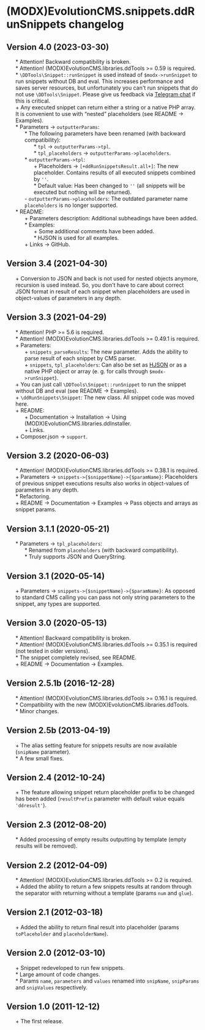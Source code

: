 # (MODX)EvolutionCMS.snippets.ddRunSnippets changelog


## Version 4.0 (2023-03-30)
* \* Attention! Backward compatibility is broken.
* \* Attention! (MODX)EvolutionCMS.libraries.ddTools >= 0.59 is required.
* \* `\DDTools\Snippet::runSnippet` is used instead of `$modx->runSnippet` to run snippets without DB and eval. This increases performance and saves server resources, but unfortunately you can't run snippets that do not use `\DDTools\Snippet`. Please give us feedback via [Telegram chat](https://t.me/dd_code) if this is critical.
* \+ Any executed snippet can return either a string or a native PHP array. It is convenient to use with “nested” placeholders (see README → Examples).
* \* Parameters → `outputterParams`:
	* \* The following parameters have been renamed (with backward compatibility):
		* \* `tpl` → `outputterParams->tpl`.
		* \* `tpl_placeholders` → `outputterParams->placeholders`.
	* \* `outputterParams->tpl`:
		* \+ Placeholders → `[+ddRunSnippetsResult.all+]`: The new placeholder. Contains results of all executed snippets combined by `''`.
		* \* Default value: Has been changed to `''` (all snippets will be executed but nothing will be returned).
	* \- `outputterParams->placeholders`: The outdated parameter name `placeholders` is no longer supported.
* \* README:
	* \+ Parameters description: Additional subheadings have been added.
	* \* Examples:
		* \+ Some additional comments have been added.
		* \* HJSON is used for all examples.
	* \+ Links → GitHub.


## Version 3.4 (2021-04-30)
* \+ Conversion to JSON and back is not used for nested objects anymore, recursion is used instead. So, you don't have to care about correct JSON format in result of each snippet when placeholders are used in object-values of parameters in any depth.


## Version 3.3 (2021-04-29)
* \* Attention! PHP >= 5.6 is required.
* \* Attention! (MODX)EvolutionCMS.libraries.ddTools >= 0.49.1 is required.
* \+ Parameters:
	* \+ `snippets_parseResults`: The new parameter. Adds the ability to parse result of each snippet by CMS parser.
	* \+ `snippets`, `tpl_placeholders`: Can also be set as [HJSON](https://hjson.github.io/) or as a native PHP object or array (e. g. for calls through `$modx->runSnippet`).
* \+ You can just call `\DDTools\Snippet::runSnippet` to run the snippet without DB and eval (see README → Examples).
* \+ `\ddRunSnippets\Snippet`: The new class. All snippet code was moved here.
* \+ README:
	* \+ Documentation → Installation → Using (MODX)EvolutionCMS.libraries.ddInstaller.
	* \+ Links.
* \+ Composer.json → `support`.


## Version 3.2 (2020-06-03)
* \* Attention! (MODX)EvolutionCMS.libraries.ddTools >= 0.38.1 is required.
* \+ Parameters → `snippets->{$snippetName}->{$paramName}`: Placeholders of previous snippet executions results also works in object-values of parameters in any depth.
* \* Refactoring.
* \+ README → Documentation → Examples → Pass objects and arrays as snippet params.


## Version 3.1.1 (2020-05-21)
* \* Parameters → `tpl_placeholders`:
	* \* Renamed from `placeholders` (with backward compatibility).
	* \* Truly supports JSON and QueryString.


## Version 3.1 (2020-05-14)
* \+ Parameters → `snippets->{$snippetName}->{$paramName}`: As opposed to standard CMS calling you can pass not only string parameters to the snippet, any types are supported.


## Version 3.0 (2020-05-13)
* \* Attention! Backward compatibility is broken.
* \* Attention! (MODX)EvolutionCMS.libraries.ddTools >= 0.35.1 is required (not tested in older versions).
* \* The snippet completely revised, see README.
* \+ README → Documentation → Examples.


## Version 2.5.1b (2016-12-28)
* \* Attention! (MODX)EvolutionCMS.libraries.ddTools >= 0.16.1 is required.
* \* Compatibility with the new (MODX)EvolutionCMS.libraries.ddTools.
* \* Minor changes.


## Version 2.5b (2013-04-19)
* \+ The alias setting feature for snippets results are now available (`snipName` parameter).
* \* A few small fixes.


## Version 2.4 (2012-10-24)
* \+ The feature allowing snippet return placeholder prefix to be changed has been added (`resultPrefix` parameter with default value equals `'ddresult'`).


## Version 2.3 (2012-08-20)
* \* Added processing of empty results outputting by template (empty results will be removed).


## Version 2.2 (2012-04-09)
* \* Attention! (MODX)EvolutionCMS.libraries.ddTools >= 0.2 is required.
* \+ Added the ability to return a few snippets results at random through the separator with returning without a template (params `num` and `glue`).


## Version 2.1 (2012-03-18)
* \+ Added the ability to return final result into placeholder (params `toPlaceholder` and `placeholderName`).


## Version 2.0 (2012-03-10)
* \+ Snippet redeveloped to run few snippets.
* \* Large amount of code changes.
* \* Params `name`, `parameters` and `values` renamed into `snipName`, `snipParams` and `snipValues` respectively.


## Version 1.0 (2011-12-12)
* \+ The first release.


<link rel="stylesheet" type="text/css" href="https://raw.githack.com/DivanDesign/CSS.ddMarkdown/master/style.min.css" />
<style>ul{list-style:none;}</style>